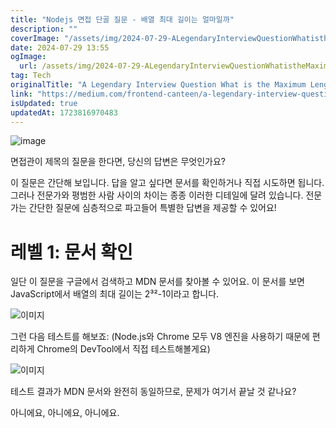 ```yaml
---
title: "Nodejs 면접 단골 질문 - 배열 최대 길이는 얼마일까"
description: ""
coverImage: "/assets/img/2024-07-29-ALegendaryInterviewQuestionWhatistheMaximumLengthofAnArrayinNodejs_0.png"
date: 2024-07-29 13:55
ogImage: 
  url: /assets/img/2024-07-29-ALegendaryInterviewQuestionWhatistheMaximumLengthofAnArrayinNodejs_0.png
tag: Tech
originalTitle: "A Legendary Interview Question What is the Maximum Length of An Array in Nodejs"
link: "https://medium.com/frontend-canteen/a-legendary-interview-question-what-is-the-maximum-length-of-an-array-in-nodejs-f7299a485f84"
isUpdated: true
updatedAt: 1723816970483
---
```





![image](/assets/img/2024-07-29-ALegendaryInterviewQuestionWhatistheMaximumLengthofAnArrayinNodejs_0.png)

면접관이 제목의 질문을 한다면, 당신의 답변은 무엇인가요?

이 질문은 간단해 보입니다. 답을 알고 싶다면 문서를 확인하거나 직접 시도하면 됩니다. 그러나 전문가와 평범한 사람 사이의 차이는 종종 이러한 디테일에 달려 있습니다. 전문가는 간단한 질문에 심층적으로 파고들어 특별한 답변을 제공할 수 있어요!

# 레벨 1: 문서 확인


<div class="content-ad"></div>

일단 이 질문을 구글에서 검색하고 MDN 문서를 찾아볼 수 있어요. 이 문서를 보면 JavaScript에서 배열의 최대 길이는 2³²-1이라고 합니다.

![이미지](/assets/img/2024-07-29-ALegendaryInterviewQuestionWhatistheMaximumLengthofAnArrayinNodejs_1.png)

그런 다음 테스트를 해보죠: (Node.js와 Chrome 모두 V8 엔진을 사용하기 때문에 편리하게 Chrome의 DevTool에서 직접 테스트해볼게요)

![이미지](/assets/img/2024-07-29-ALegendaryInterviewQuestionWhatistheMaximumLengthofAnArrayinNodejs_2.png)

<div class="content-ad"></div>

테스트 결과가 MDN 문서와 완전히 동일하므로, 문제가 여기서 끝날 것 같나요?

아니에요, 아니에요, 아니에요.